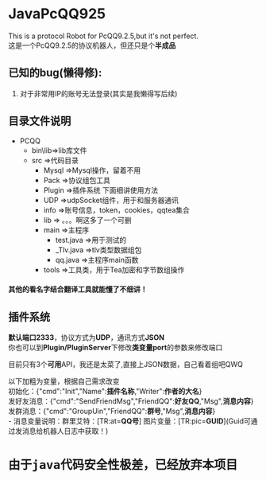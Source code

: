 # JavaPcQQ925
This is a protocol Robot for PcQQ9.2.5,but it's not perfect.  
这是一个PcQQ9.2.5的协议机器人，但还只是个**半成品**  

## 已知的bug(懒得修):  
1. 对于非常用IP的账号无法登录(其实是我懒得写后续)  


## 目录文件说明
  - PCQQ
    - bin\lib=>lib库文件
    - src    =>代码目录
      - Mysql =>Mysql操作，留着不用
      - Pack =>协议组包工具
      - Plugin =>插件系统 下面细讲使用方法
      - UDP  =>udpSocket组件，用于和服务器通讯
      - info =>账号信息，token，cookies，qqtea集合
      - lib  => 。。。啊这多了一个可删
      - main =>主程序
        - test.java =>用于测试的
        - _Tlv.java =>tlv类型数据组包
        - qq.java   =>主程序main函数
      - tools =>工具类，用于Tea加密和字节数组操作  
#### 其他的**看名字结合翻译工具**就能懂了不细讲！

## 插件系统
  **默认端口2333**，协议方式为**UDP**，通讯方式**JSON**  
  你也可以到**Plugin/PluginServer**下修改**类变量port**的参数来修改端口  
  
  目前只有3个**可用**API，我还是太菜了,直接上JSON数据，自己看着组吧QWQ  
  
  以下加粗为变量，根据自己需求改变  
  初始化：{"cmd":"Init","Name":**插件名称**,"Writer":**作者的大名**}  
  发好友消息：{"cmd":"SendFriendMsg","FriendQQ":**好友QQ**,"Msg",**消息内容**}  
  发群消息：{"cmd":"GroupUin","FriendQQ":**群号**,"Msg",**消息内容**}  
    - 消息变量说明：群里艾特：\[TR:at=**QQ号**\] 图片变量：\[TR:pic=**GUID**\](Guid可通过发消息给机器人日志中获取！)  
  
  

# ``由于java代码安全性极差，已经放弃本项目``
